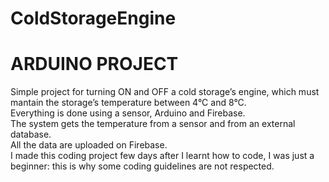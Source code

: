 # ColdStorageEngine

  
 # ARDUINO PROJECT
   
Simple project for turning ON and OFF a cold storage’s engine,
which must mantain the storage’s temperature between 4°C and 8°C.  
Everything is done using a sensor, Arduino and Firebase.  
The system gets the temperature from a sensor and from an external database.  
All the data are uploaded on Firebase.  
I made this coding project few days after I learnt how to code,
I was just a beginner: 
this is why some coding guidelines are not respected.
